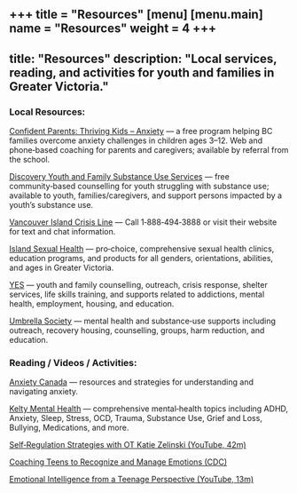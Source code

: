 +++
title = "Resources"
[menu]
  [menu.main]
    name = "Resources"
    weight = 4
+++
---
title: "Resources"
description: "Local services, reading, and activities for youth and families in Greater Victoria."
---
### Local Resources:

[Confident Parents: Thriving Kids – Anxiety](https://welcome.cmhacptk.ca) — a free program helping BC families overcome anxiety challenges in children ages 3–12. Web and phone‑based coaching for parents and caregivers; available by referral from the school.

[Discovery Youth and Family Substance Use Services](https://www.islandhealth.ca) — free community‑based counselling for youth struggling with substance use; available to youth, families/caregivers, and support persons impacted by a youth’s substance use.

[Vancouver Island Crisis Line](https://www.vicrisis.ca) — Call 1‑888‑494‑3888 or visit their website for text and chat information.

[Island Sexual Health](https://www.islandsexualhealth.org) — pro‑choice, comprehensive sexual health clinics, education programs, and products for all genders, orientations, abilities, and ages in Greater Victoria.

[YES](https://www.vyes.ca) — youth and family counselling, outreach, crisis response, shelter services, life skills training, and supports related to addictions, mental health, employment, housing, and education.

[Umbrella Society](https://www.umbrellasociety.ca) — mental health and substance‑use supports including outreach, recovery housing, counselling, groups, harm reduction, and education.

### Reading / Videos / Activities:

[Anxiety Canada](https://www.anxietycanada.com) — resources and strategies for understanding and navigating anxiety.

[Kelty Mental Health](https://keltymentalhealth.ca) — comprehensive mental‑health topics including ADHD, Anxiety, Sleep, Stress, OCD, Trauma, Substance Use, Grief and Loss, Bullying, Medications, and more.

[Self‑Regulation Strategies with OT Katie Zelinski (YouTube, 42m)](https://youtu.be/)

[Coaching Teens to Recognize and Manage Emotions (CDC)](https://www.cdc.gov)

[Emotional Intelligence from a Teenage Perspective (YouTube, 13m)](https://youtu.be/)
